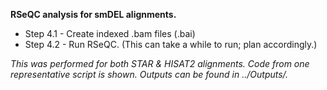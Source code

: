 **RSeQC analysis for smDEL alignments.**
- Step 4.1 - Create indexed .bam files (.bai)
- Step 4.2 - Run RSeQC. (This can take a while to run; plan accordingly.)

*This was performed for both STAR & HISAT2 alignments. Code from one representative script is shown. Outputs can be found in ../Outputs/.*

